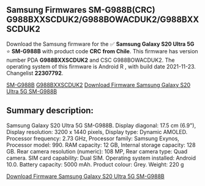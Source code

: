 <h2>Samsung Firmwares SM-G988B(CRC) G988BXXSCDUK2/G988BOWACDUK2/G988BXXSCDUK2</h2>
Download the Samsung firmware for the ✅ <strong>Samsung Galaxy S20 Ultra 5G </strong> ⭐ <strong>SM-G988B</strong> with product code <strong>CRC</strong> <strong> from Chile</strong>. This firmware has version number PDA <strong>G988BXXSCDUK2</strong> and CSC G988BOWACDUK2. The operating system of this firmware is Android R , with build date 2021-11-23. Changelist <strong>22307792</strong>.


[SM-G988B](https://samfirm.shop/samsung/model/SM-G988B)
[G988BXXSCDUK2](https://samfirm.shop/samsung/pda/G988BXXSCDUK2)
[Download Firmware Samsung Galaxy S20 Ultra 5G SM-G988B](https://samfirm.shop/samsung/firmware/476662)
<h2>Summary description:</h2>
<p>Samsung Galaxy S20 Ultra 5G SM-G988B. Display diagonal: 17.5 cm (6.9"), Display resolution: 3200 x 1440 pixels, Display type: Dynamic AMOLED. Processor frequency: 2.73 GHz, Processor family: Samsung Exynos, Processor model: 990. RAM capacity: 12 GB, Internal storage capacity: 128 GB. Rear camera resolution (numeric): 108 MP, Rear camera type: Quad camera. SIM card capability: Dual SIM. Operating system installed: Android 10.0. Battery capacity: 5000 mAh. Product colour: Grey. Weight: 220 g</p>


[Download Firmware Samsung Galaxy S20 Ultra 5G SM-G988B](https://samfirm.shop/samsung/firmware/476662)

